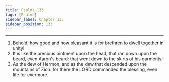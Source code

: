 ```yaml
---
title: Psalms 133
tags: [Psalms]
sidebar_label: Chapter 133
sidebar_position: 133
---
```


---
1. Behold, how good and how pleasant it is for brethren to dwell together in unity!
2. It is like the precious ointment upon the head, that ran down upon the beard, even Aaron's beard: that went down to the skirts of his garments;
3. As the dew of Hermon, and as the dew that descended upon the mountains of Zion: for there the LORD commanded the blessing, even life for evermore.